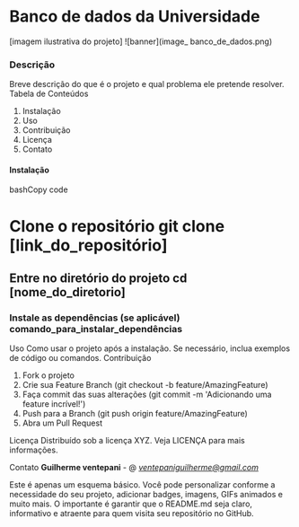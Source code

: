 # Banco de dados da Universidade
 [imagem ilustrativa do projeto]
![banner](image_ banco_de_dados.png)

### Descrição
Breve descrição do que é o projeto e qual problema ele pretende resolver.
Tabela de Conteúdos
1. Instalação
2. Uso
3. Contribuição
4. Licença
5. Contato

#### Instalação
bashCopy code

# Clone o repositório git clone [link_do_repositório]
## Entre no diretório do projeto cd [nome_do_diretorio]
### Instale as dependências (se aplicável) comando_para_instalar_dependências
Uso
Como usar o projeto após a instalação. Se necessário, inclua exemplos de código ou comandos.
Contribuição
1. Fork o projeto
2. Crie sua Feature Branch (git checkout -b feature/AmazingFeature)
3. Faça commit das suas alterações (git commit -m 'Adicionando uma feature incrível!')
4. Push para a Branch (git push origin feature/AmazingFeature)
5. Abra um Pull Request

Licença
Distribuído sob a licença XYZ. Veja LICENÇA para mais informações.

Contato
**Guilherme ventepani** - @ *ventepaniguilherme@gmail.com*

Este é apenas um esquema básico. Você pode personalizar conforme a necessidade do seu projeto, adicionar badges, imagens, GIFs animados e muito mais. O importante é garantir que o README.md seja claro, informativo e atraente para quem visita seu repositório no GitHub.
